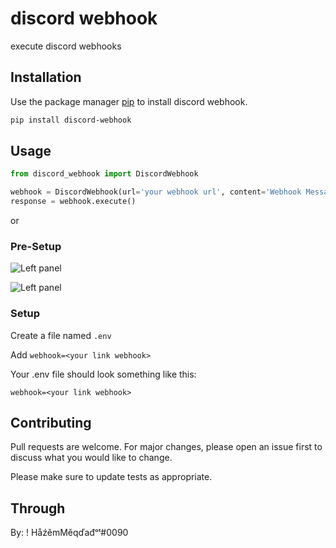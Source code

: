 # discord webhook
execute discord webhooks

## Installation
Use the package manager [pip](https://pypi.org/project/discord-webhook/) to install discord webhook.

```bash
pip install discord-webhook
```

## Usage
```python
from discord_webhook import DiscordWebhook

webhook = DiscordWebhook(url='your webhook url', content='Webhook Message')
response = webhook.execute()
```
or

### Pre-Setup

![Left panel](https://media.discordapp.net/attachments/741732875262623748/765623751554891786/unknown.png)


![Left panel](https://cdn.discordapp.com/attachments/741732875262623748/765624186185056336/unknown.png)

### Setup

Create a file named `.env`

Add `webhook=<your link webhook>`

Your .env file should look something like this:

```
webhook=<your link webhook>
```

## Contributing
Pull requests are welcome. For major changes, please open an issue first to discuss what you would like to change.

Please make sure to update tests as appropriate.

## Through
By: !  HåźěmMěqďađᵒᵗ#0090


